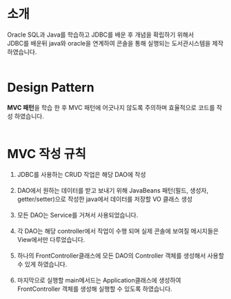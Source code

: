 # 소개
Oracle SQL과 Java를 학습하고 JDBC를 배운 후 개념을 확립하기 위해서 <br>
JDBC를 배운뒤 java와 oracle을 연계하여 콘솔을 통해 실행되는 도서관시스템을 제작하였습니다. 
<br><br>
# Design Pattern
**MVC 패턴**을 학습 한 후 MVC 패턴에 어긋나지 않도록 주의하며 효율적으로 코드를 작성 하였습니다.
<br><br>
# MVC 작성 규칙
1. JDBC를 사용하는 CRUD 작업은 해당 DAO에 작성 <br><br>
2. DAO에서 원하는 데이터를 받고 보내기 위해 JavaBeans 패턴(필드, 생성자, getter/setter)으로 작성한 java에서 데이터를 저장할 VO 클래스 생성  <br><br>
3. 모든 DAO는 Service를 거쳐서 사용되었습니다. <br><br>
4. 각 DAO는 해당 controller에서 작업이 수행 되며 실제 콘솔에 보여질 메시지들은 View에서만 다루었습니다. <br><br>
5. 하나의 FrontController클래스에 모든 DAO의 Controller 객체를 생성해서 사용할 수 있게 하였습니다. <br><br>
6. 마지막으로 실행할 main메서드는 Application클래스에 생성하여 FrontController 객체를 생성해 실행할 수 있도록 하였습니다. <br><br>

